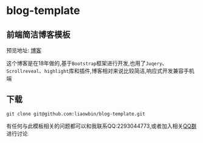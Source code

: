 # blog-template

## 前端简洁博客模板

预览地址: [博客](http://liaoweibin.com/)

这个博客是在18年做的,基于`Bootstrap`框架进行开发,也用了`Juqery`、`Scrollreveal`、`highlight`库和插件,博客相对来说比较简洁,响应式开发兼容手机端

## 下载

```
git clone git@github.com:liaowbin/blog-template.git
```

有任何与此模板相关的问题都可以和我联系QQ:2293044773,或者加入相关[QQ群](https://jq.qq.com/?_wv=1027&k=5mH9Yeq)进行讨论